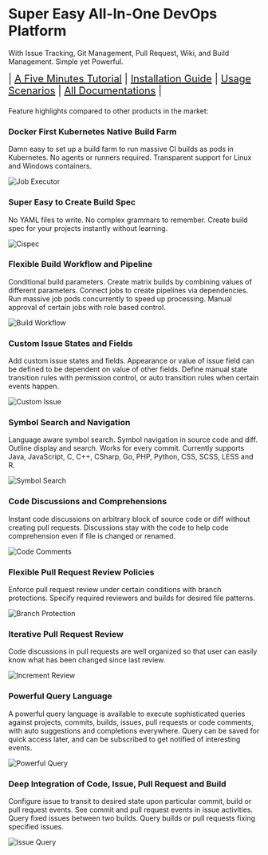 # Super Easy All-In-One DevOps Platform 

With Issue Tracking, Git Management, Pull Request, Wiki, and Build Management. Simple yet Powerful.

<div style="font-size: 20px;">
| <a href="https://code.onedev.io/projects/onedev-manual/blob/master/pages/5min-tutorial.md">A Five Minutes Tutorial</a> 
| <a href="https://code.onedev.io/projects/onedev-manual/blob/master/pages/installation-guide.md">Installation Guide</a> 
| <a href="https://code.onedev.io/projects/onedev-manual/blob/master/pages/usage-scenarios.md">Usage Scenarios</a>
| <a href="https://code.onedev.io/projects/onedev-manual/blob">All Documentations</a> |
</div>
<p style="margin-bottom: 20px;">

Feature highlights compared to other products in the market:

### Docker First Kubernetes Native Build Farm

Damn easy to set up a build farm to run massive CI builds as pods in Kubernetes. No agents or runners required. Transparent support for Linux and Windows containers. 

![Job Executor](introduction/job-executor.png)

### Super Easy to Create Build Spec

No YAML files to write. No complex grammars to remember. Create build spec for your projects instantly without learning.

![Cispec](introduction/cispec.gif)

### Flexible Build Workflow and Pipeline

Conditional build parameters. Create matrix builds by combining values of different parameters. Connect jobs to create pipelines via dependencies. Run massive job pods concurrently to speed up processing. Manual approval of certain jobs with role based control.

![Build Workflow](introduction/build-workflow.gif)

### Custom Issue States and Fields

Add custom issue states and fields. Appearance or value of issue field can be defined to be dependent on value of other fields. Define manual state transition rules with permission control, or auto transition rules when certain events happen. 

![Custom Issue](introduction/custom-issue.gif)

### Symbol Search and Navigation

Language aware symbol search. Symbol navigation in source code and diff. Outline display and search. Works for every commit. Currently supports Java, JavaScript, C, C++, CSharp, Go, PHP, Python, CSS, SCSS, LESS and R. 

![Symbol Search](introduction/symbol-search.gif)

### Code Discussions and Comprehensions

Instant code discussions on arbitrary block of source code or diff without creating pull requests. Discussions stay with the code to help code comprehension even if file is changed or renamed. 

![Code Comments](introduction/code-comments.gif)

### Flexible Pull Request Review Policies

Enforce pull request review under certain conditions with branch protections. Specify required reviewers and builds for desired file patterns. 

![Branch Protection](introduction/branch-protection.gif)

### Iterative Pull Request Review

Code discussions in pull requests are well organized so that user can easily know what has been changed since last review.

![Increment Review](introduction/increment-review.gif)

### Powerful Query Language

A powerful query language is available to execute sophisticated queries against projects, commits, builds, issues, pull requests or code comments, with auto suggestions and completions everywhere. Query can be saved for quick access later, and can be subscribed to get notified of interesting events.

![Powerful Query](introduction/powerful-query.gif)

### Deep Integration of Code, Issue, Pull Request and Build

Configure issue to transit to desired state upon particular commit, build or pull request events. See commit and pull request events in issue activities. Query fixed issues between two builds. Query builds or pull requests fixing specified issues.

![Issue Query](introduction/issue-query.gif)